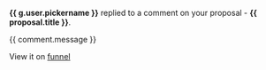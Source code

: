 **{{ g.user.pickername }}** replied to a comment on your proposal -  **{{ proposal.title
}}**.

{{ comment.message }}

View it on [funnel]({{link}})  
